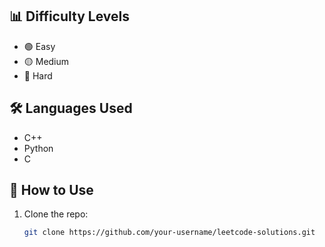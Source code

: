 ## 📊 Difficulty Levels

- 🟢 Easy  
- 🟡 Medium
- 🔴 Hard 

## 🛠 Languages Used

- C++
- Python  
- C

## 🚀 How to Use

1. Clone the repo:
   ```bash
   git clone https://github.com/your-username/leetcode-solutions.git
